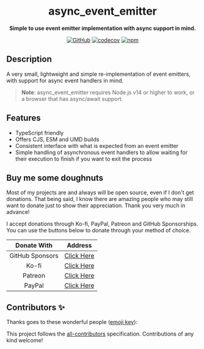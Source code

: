 <div align="center">

# async_event_emitter

**Simple to use event emitter implementation with async support in mind.**

[![GitHub](https://img.shields.io/github/license/vladfrangu/async_event_emitter)](https://github.com/vladfrangu/async_event_emitter/blob/main/LICENSE.md)
[![codecov](https://codecov.io/gh/vladfrangu/async_event_emitter/branch/main/graph/badge.svg?token=0MSAyoZNxz)](https://codecov.io/gh/vladfrangu/async_event_emitter)
[![npm](https://img.shields.io/npm/v/async_event_emitter?color=crimson&logo=npm&style=flat-square)](https://www.npmjs.com/package/async_event_emitter)

</div>

## Description

A very small, lightweight and simple re-implementation of event emitters, with support for async event handlers in mind.

> **Note**: async_event_emitter requires Node.js v14 or higher to work, or a browser that has async/await support.

## Features

-   TypeScript friendly
-   Offers CJS, ESM and UMD builds
-   Consistent interface with what is expected from an event emitter
-   Simple handling of asynchronous event handlers to allow waiting for their execution to finish if you want to exit the process

## Buy me some doughnuts

Most of my projects are and always will be open source, even if I don't get donations. That being said, I know there are amazing people who may still want to donate just to show their appreciation. Thank you very much in advance!

I accept donations through Ko-fi, PayPal, Patreon and GitHub Sponsorships. You can use the buttons below to donate through your method of choice.

|   Donate With   |                         Address                          |
| :-------------: | :------------------------------------------------------: |
| GitHub Sponsors |   [Click Here](https://github.com/sponsors/vladfrangu)   |
|      Ko-fi      |       [Click Here](https://ko-fi.com/wolfgalvlad)        |
|     Patreon     |       [Click Here](https://patreon.com/vladfrangu)       |
|     PayPal      | [Click Here](https://www.paypal.com/paypalme/franguvlad) |

## Contributors ✨

Thanks goes to these wonderful people ([emoji key](https://allcontributors.org/docs/en/emoji-key)):

<!-- ALL-CONTRIBUTORS-LIST:START - Do not remove or modify this section -->
<!-- prettier-ignore-start -->
<!-- markdownlint-disable -->
<!-- markdownlint-enable -->
<!-- prettier-ignore-end -->

<!-- ALL-CONTRIBUTORS-LIST:END -->

This project follows the [all-contributors](https://github.com/all-contributors/all-contributors) specification. Contributions of any kind welcome!
